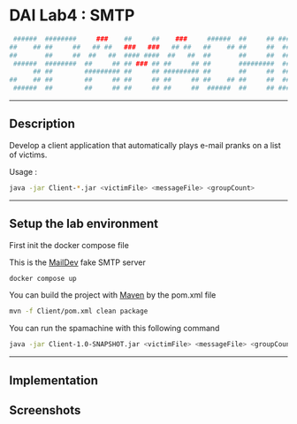# DAI Lab4 : SMTP


```bash
 ######  ########     ###    ##     ##    ###     ######  ##     ## #### ##    ## ######## 
##    ## ##     ##   ## ##   ###   ###   ## ##   ##    ## ##     ##  ##  ###   ## ##       
##       ##     ##  ##   ##  #### ####  ##   ##  ##       ##     ##  ##  ####  ## ##       
 ######  ########  ##     ## ## ### ## ##     ## ##       #########  ##  ## ## ## ######   
      ## ##        ######### ##     ## ######### ##       ##     ##  ##  ##  #### ##       
##    ## ##        ##     ## ##     ## ##     ## ##    ## ##     ##  ##  ##   ### ##       
 ######  ##        ##     ## ##     ## ##     ##  ######  ##     ## #### ##    ## ########
 ```

---

 ## Description

Develop a client application that automatically plays e-mail pranks on a list of victims.

Usage :

```bash
java -jar Client-*.jar <victimFile> <messageFile> <groupCount>
```

---

## Setup the lab environment

First init the docker compose file

This is the [MailDev](https://github.com/maildev/maildev) fake SMTP server

```bash
docker compose up
```

You can build the project with [Maven](https://maven.apache.org/index.html) by the pom.xml file
```bash
mvn -f Client/pom.xml clean package
```

You can run the spamachine with this following command

```bash
java -jar Client-1.0-SNAPSHOT.jar <victimFile> <messageFile> <groupCount>
```

---

## Implementation



## Screenshots


